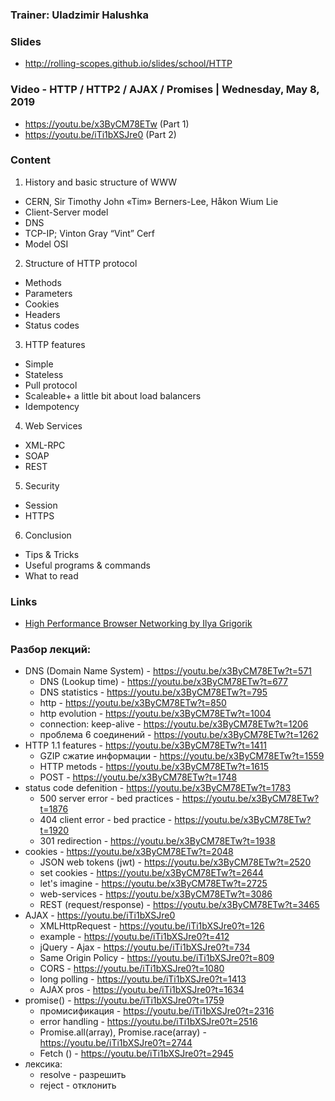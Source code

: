 ### Trainer: Uladzimir Halushka

### Slides
- http://rolling-scopes.github.io/slides/school/HTTP

### Video - HTTP / HTTP2 / AJAX / Promises | Wednesday, May 8, 2019	
- https://youtu.be/x3ByCM78ETw (Part 1)
- https://youtu.be/iTi1bXSJre0 (Part 2)

### Content
1. History and basic structure of WWW
  - CERN, Sir Timothy John «Tim» Berners-Lee, Håkon Wium Lie
  - Client-Server model
  - DNS
  - TCP-IP; Vinton Gray “Vint” Cerf
  - Model OSI

2. Structure of HTTP protocol
  - Methods
  - Parameters
  - Cookies
  - Headers
  - Status codes

3. HTTP features
  - Simple
  - Stateless
  - Pull protocol
  - Scaleable+ a little bit about load balancers
  - Idempotency

4. Web Services
  - XML-RPC
  - SOAP
  - REST

5. Security
  - Session
  - HTTPS

6. Conclusion
  - Tips & Tricks
  - Useful programs & commands 
  - What to read

### Links
- [High Performance Browser Networking by Ilya Grigorik](http://chimera.labs.oreilly.com/books/1230000000545)

### Разбор лекций:
- DNS (Domain Name System) - https://youtu.be/x3ByCM78ETw?t=571
  - DNS (Lookup time) - https://youtu.be/x3ByCM78ETw?t=677
  - DNS statistics - https://youtu.be/x3ByCM78ETw?t=795
  - http - https://youtu.be/x3ByCM78ETw?t=850
  - http evolution - https://youtu.be/x3ByCM78ETw?t=1004
  - connection: keep-alive - https://youtu.be/x3ByCM78ETw?t=1206
  - проблема 6 соединений - https://youtu.be/x3ByCM78ETw?t=1262
- HTTP 1.1 features - https://youtu.be/x3ByCM78ETw?t=1411
  - GZIP сжатие информации -  https://youtu.be/x3ByCM78ETw?t=1559
  - HTTP metods - https://youtu.be/x3ByCM78ETw?t=1615
  - POST - https://youtu.be/x3ByCM78ETw?t=1748
- status code defenition - https://youtu.be/x3ByCM78ETw?t=1783
  - 500 server error - bed practices - https://youtu.be/x3ByCM78ETw?t=1876 
  - 404 client error - bed practice - https://youtu.be/x3ByCM78ETw?t=1920
  - 301 redirection - https://youtu.be/x3ByCM78ETw?t=1938
- cookies - https://youtu.be/x3ByCM78ETw?t=2048
  - JSON web tokens (jwt) - https://youtu.be/x3ByCM78ETw?t=2520
  - set cookies - https://youtu.be/x3ByCM78ETw?t=2644
  - let's imagine - https://youtu.be/x3ByCM78ETw?t=2725
  - web-services - https://youtu.be/x3ByCM78ETw?t=3086
  - REST (request/response) - https://youtu.be/x3ByCM78ETw?t=3465
- AJAX - https://youtu.be/iTi1bXSJre0
  - XMLHttpRequest - https://youtu.be/iTi1bXSJre0?t=126
  - example - https://youtu.be/iTi1bXSJre0?t=412
  - jQuery - Ajax - https://youtu.be/iTi1bXSJre0?t=734
  - Same Origin Policy - https://youtu.be/iTi1bXSJre0?t=809
  - CORS - https://youtu.be/iTi1bXSJre0?t=1080
  - long polling - https://youtu.be/iTi1bXSJre0?t=1413
  - AJAX pros - https://youtu.be/iTi1bXSJre0?t=1634
- promise() - https://youtu.be/iTi1bXSJre0?t=1759
  - промисификация - https://youtu.be/iTi1bXSJre0?t=2316
  - error handling - https://youtu.be/iTi1bXSJre0?t=2516
  - Promise.all(array), Promise.race(array) - https://youtu.be/iTi1bXSJre0?t=2744
  - Fetch () - https://youtu.be/iTi1bXSJre0?t=2945
- лексика:
  - resolve - разрешить
  - reject - отклонить
